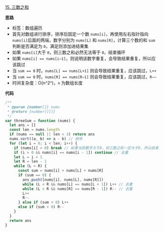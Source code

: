 [15. 三数之和](https://leetcode.cn/problems/3sum/)

**思路**

- 标签：数组遍历
- 首先对数组进行排序，排序后固定一个数 `nums[i]`，再使用左右指针指向 `nums[i]`后面的两端，数字分别为 `nums[L]` 和 `nums[R]`，计算三个数的和 `sum` 判断是否满足为 `0`，满足则添加进结果集
- 如果 `nums[i]`大于 `0`，则三数之和必然无法等于 `0`，结束循环
- 如果 `nums[i] == nums[i−1]`，则说明该数字重复，会导致结果重复，所以应该跳过
- 当 `sum == 0` 时，`nums[L] == nums[L+1]` 则会导致结果重复，应该跳过，`L++`
- 当 `sum == 0` 时，`nums[R] == nums[R−1]` 则会导致结果重复，应该跳过，`R−−`
- 时间复杂度：O(n^2^)，`n` 为数组长度

**代码**

```javascript
/**
 * @param {number[]} nums
 * @return {number[][]}
 */
var threeSum = function (nums) {
  let ans = []
  const len = nums.length
  if (nums == null || len < 3) return ans
  nums.sort((a, b) => a - b) // 排序
  for (let i = 0; i < len; i++) {
    if (nums[i] > 0) break // 如果当前数字大于0，则三数之和一定大于0，所以结束循环
    if (i > 0 && nums[i] == nums[i - 1]) continue // 去重
    let L = i + 1
    let R = len - 1
    while (L < R) {
      const sum = nums[i] + nums[L] + nums[R]
      if (sum == 0) {
        ans.push([nums[i], nums[L], nums[R]])
        while (L < R && nums[L] == nums[L + 1]) L++ // 去重
        while (L < R && nums[R] == nums[R - 1]) R-- // 去重
        L++
        R--
      } else if (sum < 0) L++
      else if (sum > 0) R--
    }
  }
  return ans
}
```
